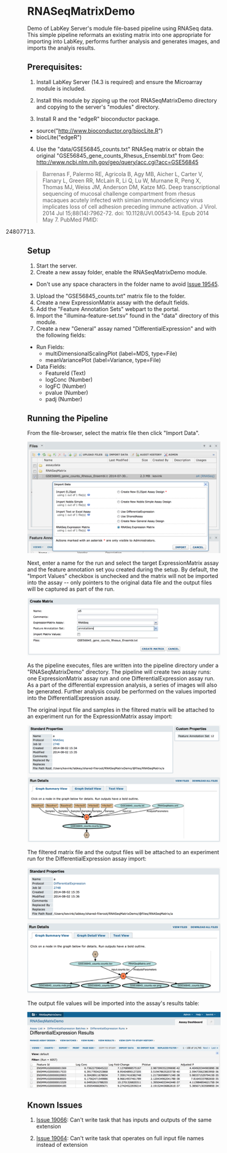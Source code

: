 RNASeqMatrixDemo
================

Demo of LabKey Server's module file-based pipeline using RNASeq data.  This simple pipeline reformats an existing matrix into one appropriate for importing into LabKey, performs further analysis and generates images, and imports the analyis results.

Prerequisites:
---------------

1. Install LabKey Server (14.3 is required) and ensure the Microarray module is included.

2. Install this module by zipping up the root RNASeqMatrixDemo directory and copying to the server's "modules" directory.

3. Install R and the "edgeR" bioconductor package.
  - source("http://www.bioconductor.org/biocLite.R")
  - biocLite("edgeR")

4. Use the "data/GSE56845_counts.txt" RNASeq matrix or obtain the original "GSE56845_gene_counts_Rhesus_Ensembl.txt" from Geo:
http://www.ncbi.nlm.nih.gov/geo/query/acc.cgi?acc=GSE56845

> Barrenas F, Palermo RE, Agricola B, Agy MB, Aicher L, Carter V, Flanary L,
Green RR, McLain R, Li Q, Lu W, Murnane R, Peng X, Thomas MJ, Weiss JM, Anderson 
DM, Katze MG. Deep transcriptional sequencing of mucosal challenge compartment
from rhesus macaques acutely infected with simian immunodeficiency virus
implicates loss of cell adhesion preceding immune activation. J Virol. 2014 Jul
15;88(14):7962-72. doi: 10.1128/JVI.00543-14. Epub 2014 May 7. PubMed PMID:
24807713.



Setup
-----

1. Start the server.
2. Create a new assay folder, enable the RNASeqMatrixDemo module.
  * Don't use any space characters in the folder name to avoid [Issue 19545](https://www.labkey.org/issues/home/Developer/issues/details.view?issueId=19545).
3. Upload the "GSE56845_counts.txt" matrix file to the folder.
3. Create a new ExpressionMatrix assay with the default fields.
4. Add the "Feature Annotation Sets" webpart to the portal.
5. Import the "illumina-feature-set.tsv" found in the "data" directory of this module.
4. Create a new "General" assay named "DifferentialExpression" and with the following fields:
  * Run Fields:
    - multiDimensionalScalingPlot (label=MDS, type=File)
    - meanVariancePlot (label=Variance, type=File)
  * Data Fields:
    - FeatureId (Text)
    - logConc (Number)
    - logFC (Number)
    - pvalue (Number)
    - padj (Number)


Running the Pipeline
--------------------

From the file-browser, select the matrix file then click "Import Data".

<img src="https://raw.githubusercontent.com/LabKey/RNASeqMatrixDemo/master/docs/img/import-data.png"/>

Next, enter a name for the run and select the target ExpressionMatrix assay and the feature annotation set you created during the setup.  By default, the "Import Values" checkbox is unchecked and the matrix will not be imported into the assay -- only pointers to the original data file and the output files will be captured as part of the run.

<img src="https://raw.githubusercontent.com/LabKey/RNASeqMatrixDemo/master/docs/img/create-matrix-form.png"/>

As the pipeline executes, files are written into the pipeline directory under a "RNASeqMatrixDemo" directory.  The pipeline will create two assay runs: one ExpressionMatrix assay run and one DifferentialExpression assay run.  As a part of the differential expression analysis, a series of images will also be generated.  Further analysis could be performed on the values imported into the DifferentialExpression assay.

The original input file and samples in the filtered matrix will be attached to an experiment run for the ExpressionMatrix assay import:

<img src="https://raw.githubusercontent.com/LabKey/RNASeqMatrixDemo/master/docs/img/matrix-exp-run.png" />

The filtered matrix file and the output files will be attached to an experiment run for the DifferentialExpression assay import:

<img src="https://raw.githubusercontent.com/LabKey/RNASeqMatrixDemo/master/docs/img/diff-expr-exp-run.png"/>

The output file values will be imported into the assay's results table:

<img src="https://raw.githubusercontent.com/LabKey/RNASeqMatrixDemo/master/docs/img/diff-expr-assay-run.png"/>


Known Issues
------------

1. [Issue 19066](https://www.labkey.org/issues/home/Developer/issues/details.view?issueId=19066): Can't write task that has inputs and outputs of the same extension

2. [Issue 19064](https://www.labkey.org/issues/home/Developer/issues/details.view?issueId=19064): Can't write task that operates on full input file names instead of extension



